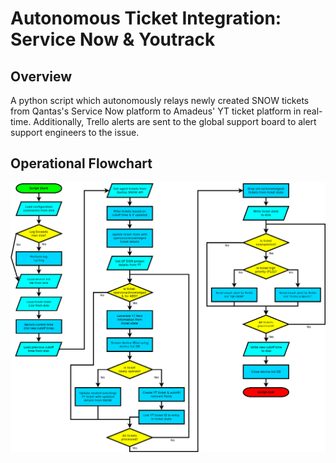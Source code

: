 # Autonomous Ticket Integration: Service Now & Youtrack
## Overview
A python script which autonomously relays newly created SNOW tickets from Qantas's Service Now platform to Amadeus' YT ticket platform in real-time. Additionally, Trello alerts are sent to the global support board to alert support engineers to the issue.
## Operational Flowchart
![Flowchart](QFDOM_script_flowchart_alpha.png?raw=true "Autonomous Ticket Integration Flowchart")